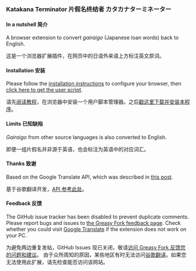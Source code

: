 ### Katakana Terminator 片假名终结者 カタカナ‌ターミネーター

#### In a nutshell 简介
A browser extension to convert *gairaigo* (Japanese loan words) back to English.

这是一个浏览器扩展插件，在网页中的日语外来语上方标注英文原词。

#### Installation 安装
Please follow the [installation instructions](https://greasyfork.org/en) to configure your browser,
then [click here to get the user script]([./katakana-terminator/raw/master/katakana-terminator.user.js](https://github.com/Izumiko/katakana-terminator/raw/master/katakana-terminator.user.js)).

请先[阅读教程](https://greasyfork.org/zh-CN)，在浏览器中安装一个用户脚本管理器。之后[戳这里下载并安装本程序](https://github.com/Izumiko/katakana-terminator/raw/master/katakana-terminator.user.js)。

#### Limits 已知缺陷
*Gairaigo* from other source languages is also converted to English.

即便一组片假名并非源于英语，也会标注为英语中的对应词汇。

#### Thanks 致谢
Based on the Google Translate API, which was described in [this post](https://github.com/ssut/py-googletrans/issues/268).

基于谷歌翻译开发，[API 参考此处](https://github.com/ssut/py-googletrans/issues/268)。

#### Feedback 反馈
The GitHub issue tracker has been disabled to prevent duplicate comments.
Please report bugs and issues to [the Greasy Fork feedback page](http://greasyfork.org/scripts/33268/feedback).
Check whether you could visit [Google Translate](https://translate.google.com) if the extension does not work on your PC.

为避免两边重复发帖，GitHub Issues 现已关闭，敬请[访问 Greasy Fork 反馈您的问题和建议](https://greasyfork.org/zh-CN/scripts/33268-katakana-terminator/feedback)。
由于众所周知的原因，某些地区有时无法访问[谷歌翻译](https://translate.google.cn)。如果您无法使用此扩展，请先检查能否访问该网站。
